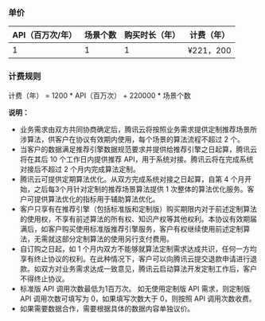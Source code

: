 ### 单价
| API（百万次/年） | 场景个数 | 购买时长（年） | 计费（年） |
|---------|---------|---------|---------|
| 1 | 1 | 1 | ¥221，200 |

### 计费规则
计费（年） = 1200 \* API（百万次） + 220000 \* 场景个数

**说明：**		
 			
- 业务需求由双方共同协商确定后，腾讯云将按照业务需求提供定制推荐场景所涉算法，供客户在协议有效期内使用，每个场景的算法流程不超过 2 个。
- 当客户的数据满足推荐引擎数据规范要求并提供给推荐引擎之日起算，腾讯云将在其后 10 个工作日内提供推荐 API，用于系统对接。腾讯云将在完成系统对接后不超过 2 个月内完成算法定制。
- 腾讯云可提供定期算法优化。从双方完成系统对接之日起算，自第 4 个月开始，之后每3个月针对定制的推荐场景算法提供 1 次整体的算法优化服务。客户可提供算法优化的指标用于辅助算法优化。
- 客户只享有在推荐引擎（包括标准版和定制版）购买期限内对于前述定制算法的使用权，不享有前述算法的所有权、知识产权等其他权利。本协议有效期届满后，如客户购买使用标准版推荐引擎服务，客户有权继续使用前述定制算法，无需就这部分定制算法的使用另行支付费用。
- 自订购之日起，如 1 个月内双方不能够就算法定制需求达成共识，任何一方均享有终止协议的权利。在此种情况下，客户可以向腾讯云提交退款申请进行退款。如双方对业务需求达成一致意见，腾讯云启动算法开发定制工作后，客户不得终止协议。
- 标准版 API 调用次数最低为1百万次。 如无使用定制版 API 需求，则定制版 API 调用次数可填写为 0，如果填写次数大于 0，则按照 API 调用次数收费。
- 如果需要数据合作，需要根据具体的数据内容单独议价。		

